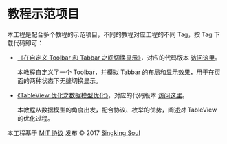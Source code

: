 # 教程示范项目

本工程是配合多个教程的示范项目，不同的教程对应工程的不同 Tag，按 Tag 下载代码即可：

- [《在自定义 Toolbar 和 Tabbar 之间切换显示》](https://melerpaine.com/2017/11/27/如何在自定义%20Tool%20Bar%20和%20Tab%20Bar%20之间切换显示/)，对应的代码版本 [访问这里](https://github.com/pmtao/SwitchBetweenCustomToolBarAndTabBar/tree/course_1)。

  本教程自定义了一个 Toolbar，并模拟 Tabbar 的布局和显示效果，用于在页面的两种状态下无缝切换显示。

- [《TableView 优化之数据模型优化》](https://melerpaine.com/2017/12/05/TableView%20优化之数据模型优化/#comments)，对应的代码版本 [访问这里](https://github.com/pmtao/SwitchBetweenCustomToolBarAndTabBar/tree/course_2)。


  本教程从数据模型的角度出发，配合协议、枚举的优势，阐述对 TableView 的优化过程。




本工程基于 [MIT 协议](https://github.com/pmtao/SwitchBetweenCustomToolBarAndTabBar/blob/master/LICENSE) 发布 © 2017 [Singking Soul](https://melerpaine.com)
